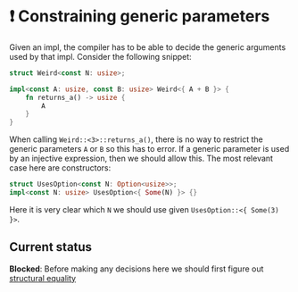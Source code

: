 # ❗ Constraining generic parameters

Given an impl, the compiler has to be able to decide the generic arguments used by that impl.
Consider the following snippet:

```rust
struct Weird<const N: usize>;

impl<const A: usize, const B: usize> Weird<{ A + B }> {
    fn returns_a() -> usize {
        A
    }
}
```

When calling `Weird::<3>::returns_a()`, there is no way to restrict the generic parameters `A` or `B` so this has to error.
If a generic parameter is used by an injective expression, then we should allow this. The most relevant case here are
constructors:
```rust
struct UsesOption<const N: Option<usize>>;
impl<const N: usize> UsesOption<{ Some(N) }> {}
```
Here it is very clear which `N` we should use given `UsesOption::<{ Some(3) }>`.

## Current status

**Blocked**: Before making any decisions here we should first figure out [structural equality](./design/structural-equality.md)
